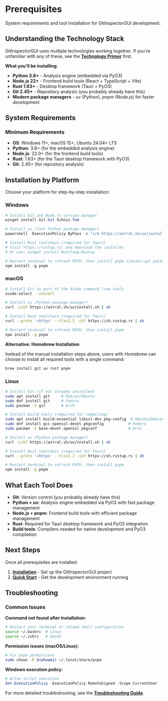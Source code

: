 # Prerequisites

System requirements and tool installation for GitInspectorGUI development.

## Understanding the Technology Stack

GitInspectorGUI uses multiple technologies working together. If you're unfamiliar with any of these, see the **[Technology Primer](../technology-primer.md)** first.

**What you'll be installing**:

- **Python 3.8+** - Analysis engine (embedded via PyO3)
- **Node.js 22+** - Frontend build tools (React + TypeScript + Vite)
- **Rust 1.63+** - Desktop framework (Tauri + PyO3)
- **Git 2.45+** - Repository analysis (you probably already have this)
- **Modern package managers** - uv (Python), pnpm (Node.js) for faster development

## System Requirements

### Minimum Requirements

- **OS**: Windows 11+, macOS 15+, Ubuntu 24.04+ LTS
- **Python**: 3.8+ (for the embedded analysis engine)
- **Node.js**: 22.0+ (for the frontend build tools)
- **Rust**: 1.63+ (for the Tauri desktop framework with PyO3)
- **Git**: 2.45+ (for repository analysis)

## Installation by Platform

Choose your platform for step-by-step installation:

### Windows

```powershell
# Install Git and Node.js version manager
winget install Git.Git Schniz.fnm

# Install uv (fast Python package manager)
powershell -ExecutionPolicy ByPass -c "irm https://astral.sh/uv/install.ps1 | iex"

# Install Rust toolchain (required for Tauri)
# Visit https://rustup.rs/ and download the installer
# Or use: winget install Rustlang.Rustup

# Restart terminal to refresh PATH, then install pnpm (JavaScript package manager)
npm install -g pnpm
```

### macOS

```bash
# Install Git as part of the Xcode command line tools
xcode-select --install

# Install uv (Python package manager)
curl -LsSf https://astral.sh/uv/install.sh | sh

# Install Rust toolchain (required for Tauri)
curl --proto '=https' --tlsv1.2 -sSf https://sh.rustup.rs | sh

# Restart terminal to refresh PATH, then install pnpm
npm install -g pnpm
```

**Alternative: Homebrew Installation**

Instead of the manual installation steps above, users with Homebrew can choose to install all required tools with a single command:

```bash
brew install git uv rust pnpm
```

### Linux

```bash
# Install Git (if not already installed)
sudo apt install git     # Debian/Ubuntu
sudo dnf install git     # Fedora
sudo pacman -S git       # Arch

# Install build tools (required for compiling)
sudo apt install build-essential libssl-dev pkg-config  # Ubuntu/Debian
sudo dnf install gcc openssl-devel pkgconfig           # Fedora
sudo pacman -S base-devel openssl pkgconf              # Arch

# Install uv (Python package manager)
curl -LsSf https://astral.sh/uv/install.sh | sh

# Install Rust toolchain (required for Tauri)
curl --proto '=https' --tlsv1.2 -sSf https://sh.rustup.rs | sh

# Restart terminal to refresh PATH, then install pnpm
npm install -g pnpm
```

## What Each Tool Does

- **Git**: Version control (you probably already have this)
- **Python + uv**: Analysis engine embedded via PyO3 with fast package management
- **Node.js + pnpm**: Frontend build tools with efficient package management
- **Rust**: Required for Tauri desktop framework and PyO3 integration
- **Build tools**: Compilers needed for native development and PyO3 compilation

## Next Steps

Once all prerequisites are installed:

1. **[Installation](02-installation.md)** - Set up the GitInspectorGUI project
2. **[Quick Start](03-quick-start.md)** - Get the development environment running

## Troubleshooting

### Common Issues

**Command not found after installation:**

```bash
# Restart your terminal or reload shell configuration
source ~/.bashrc  # Linux
source ~/.zshrc   # macOS
```

**Permission issues (macOS/Linux):**

```bash
# Fix pnpm permissions
sudo chown -R $(whoami) ~/.local/share/pnpm
```

**Windows execution policy:**

```powershell
# Allow script execution
Set-ExecutionPolicy -ExecutionPolicy RemoteSigned -Scope CurrentUser
```

For more detailed troubleshooting, see the **[Troubleshooting
Guide](../development/troubleshooting.md)**.
